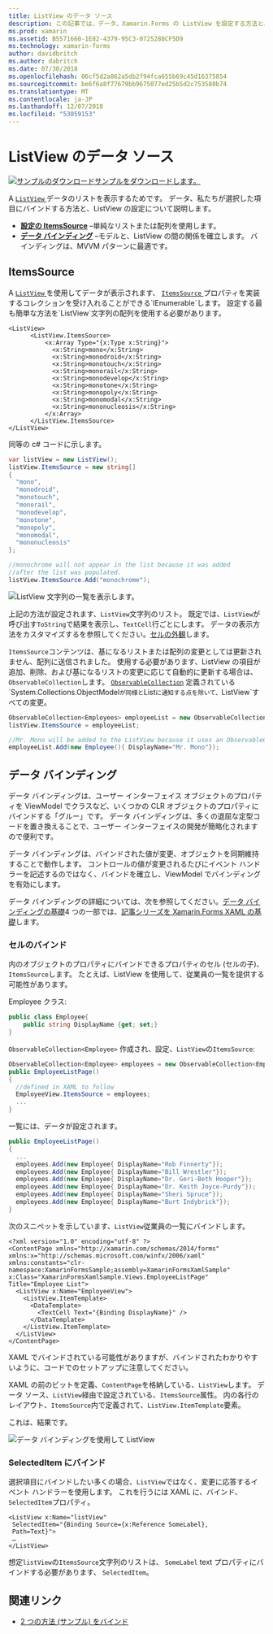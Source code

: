 ```yaml
---
title: ListView のデータ ソース
description: この記事では、データ、Xamarin.Forms の ListView を設定する方法と、ListView でのデータ バインディングを使用する方法について説明します。
ms.prod: xamarin
ms.assetid: B5571660-1E82-4379-95C3-0725288CF5D9
ms.technology: xamarin-forms
author: davidbritch
ms.author: dabritch
ms.date: 07/30/2018
ms.openlocfilehash: 06cf5d2a862a5db2f94fca655b69c45d16375854
ms.sourcegitcommit: be6f6a8f77679bb9675077ed25b5d2c753580b74
ms.translationtype: MT
ms.contentlocale: ja-JP
ms.lasthandoff: 12/07/2018
ms.locfileid: "53059153"
---
```

# <a name="listview-data-sources"></a>ListView のデータ ソース

[![サンプルのダウンロード](~/media/shared/download.png)サンプルをダウンロードします。](https://developer.xamarin.com/samples/xamarin-forms/UserInterface/ListView/SwitchEntryTwoBinding)

A [ `ListView` ](xref:Xamarin.Forms.ListView)データのリストを表示するためです。 データ、私たちが選択した項目にバインドする方法と、ListView の設定について説明します。

- **[設定の ItemsSource](#ItemsSource)**  &ndash;単純なリストまたは配列を使用します。
- **[データ バインディング](#Data_Binding)** &ndash;モデルと、ListView の間の関係を確立します。 バインディングは、MVVM パターンに最適です。

## <a name="itemssource"></a>ItemsSource

A [ `ListView` ](xref:Xamarin.Forms.ListView)を使用してデータが表示されます、 [ `ItemsSource` ](xref:Xamarin.Forms.ItemsView`1.ItemsSource)プロパティを実装するコレクションを受け入れることができる`IEnumerable`します。 設定する最も簡単な方法を`ListView`文字列の配列を使用する必要があります。

```xaml
<ListView>
      <ListView.ItemsSource>
          <x:Array Type="{x:Type x:String}">
            <x:String>mono</x:String>
            <x:String>monodroid</x:String>
            <x:String>monotouch</x:String>
            <x:String>monorail</x:String>
            <x:String>monodevelop</x:String>
            <x:String>monotone</x:String>
            <x:String>monopoly</x:String>
            <x:String>monomodal</x:String>
            <x:String>mononucleosis</x:String>
          </x:Array>
      </ListView.ItemsSource>
</ListView>
```

同等の c# コードに示します。

```csharp
var listView = new ListView();
listView.ItemsSource = new string[]
{
  "mono",
  "monodroid",
  "monotouch",
  "monorail",
  "monodevelop",
  "monotone",
  "monopoly",
  "monomodal",
  "mononucleosis"
};

//monochrome will not appear in the list because it was added
//after the list was populated.
listView.ItemsSource.Add("monochrome");
```

![](data-and-databinding-images/itemssource-simple.png "ListView 文字列の一覧を表示します。")

上記の方法が設定されます、`ListView`文字列のリスト。 既定では、`ListView`が呼び出す`ToString`で結果を表示し、`TextCell`行ごとにします。 データの表示方法をカスタマイズするを参照してください。[セルの外観](~/xamarin-forms/user-interface/listview/customizing-cell-appearance.md)します。

`ItemsSource`コンテンツは、基になるリストまたは配列の変更としては更新されません、配列に送信されました。 使用する必要があります、ListView の項目が追加、削除、および基になるリストの変更に応じて自動的に更新する場合は、`ObservableCollection`します。 [`ObservableCollection`](xref:System.Collections.ObjectModel.ObservableCollection`1) 定義されている`System.Collections.ObjectModel`が同様と`List`に通知する点を除いて、`ListView`すべての変更。

```csharp
ObservableCollection<Employees> employeeList = new ObservableCollection<Employess>();
listView.ItemsSource = employeeList;

//Mr. Mono will be added to the ListView because it uses an ObservableCollection
employeeList.Add(new Employee(){ DisplayName="Mr. Mono"});
```

<a name="Data_Binding" />

## <a name="data-binding"></a>データ バインディング
データ バインディングは、ユーザー インターフェイス オブジェクトのプロパティを ViewModel でクラスなど、いくつかの CLR オブジェクトのプロパティにバインドする「グルー」です。 データ バインディングは、多くの退屈な定型コードを置き換えることで、ユーザー インターフェイスの開発が簡略化されますので便利です。

データ バインディングは、バインドされた値が変更、オブジェクトを同期維持することで動作します。 コントロールの値が変更されるたびにイベント ハンドラーを記述するのではなく、バインドを確立し、ViewModel でバインディングを有効にします。

データ バインディングの詳細については、次を参照してください。[データ バインディングの基礎](~/xamarin-forms/xaml/xaml-basics/data-binding-basics.md)4 つの一部では、[記事シリーズを Xamarin.Forms XAML の基礎](~/xamarin-forms/xaml/xaml-basics/index.md)します。

### <a name="binding-cells"></a>セルのバインド
内のオブジェクトのプロパティにバインドできるプロパティのセル (セルの子)、`ItemsSource`します。 たとえば、ListView を使用して、従業員の一覧を提供する可能性があります。

Employee クラス:

```csharp
public class Employee{
    public string DisplayName {get; set;}
}
```

`ObservableCollection<Employee>` 作成され、設定、`ListView`の`ItemsSource`:

```csharp
ObservableCollection<Employee> employees = new ObservableCollection<Employee>();
public EmployeeListPage()
{
  //defined in XAML to follow
  EmployeeView.ItemsSource = employees;
  ...
}
```

一覧には、データが設定されます。

```csharp
public EmployeeListPage()
{
  ...
  employees.Add(new Employee{ DisplayName="Rob Finnerty"});
  employees.Add(new Employee{ DisplayName="Bill Wrestler"});
  employees.Add(new Employee{ DisplayName="Dr. Geri-Beth Hooper"});
  employees.Add(new Employee{ DisplayName="Dr. Keith Joyce-Purdy"});
  employees.Add(new Employee{ DisplayName="Sheri Spruce"});
  employees.Add(new Employee{ DisplayName="Burt Indybrick"});
}
```

次のスニペットを示しています、`ListView`従業員の一覧にバインドします。

```xaml
<?xml version="1.0" encoding="utf-8" ?>
<ContentPage xmlns="http://xamarin.com/schemas/2014/forms"
xmlns:x="http://schemas.microsoft.com/winfx/2006/xaml"
xmlns:constants="clr-namespace:XamarinFormsSample;assembly=XamarinFormsXamlSample"
x:Class="XamarinFormsXamlSample.Views.EmployeeListPage"
Title="Employee List">
  <ListView x:Name="EmployeeView">
    <ListView.ItemTemplate>
      <DataTemplate>
        <TextCell Text="{Binding DisplayName}" />
      </DataTemplate>
    </ListView.ItemTemplate>
  </ListView>
</ContentPage>
```

XAML でバインドされている可能性がありますが、バインドされたわかりやすいように、コードでのセットアップに注意してください。

XAML の前のビットを定義、`ContentPage`を格納している、`ListView`します。 データ ソース、`ListView`経由で設定されている、`ItemsSource`属性。 内の各行のレイアウト、`ItemsSource`内で定義されて、`ListView.ItemTemplate`要素。

これは、結果です。

![](data-and-databinding-images/bound-data.png "データ バインディングを使用して ListView")

### <a name="binding-selecteditem"></a>SelectedItem にバインド

選択項目にバインドしたい多くの場合、`ListView`ではなく、変更に応答するイベント ハンドラーを使用します。 これを行うには XAML に、バインド、`SelectedItem`プロパティ。

```xaml
<ListView x:Name="listView"
 SelectedItem="{Binding Source={x:Reference SomeLabel},
 Path=Text}">
 …
</ListView>
```

想定`listView`の`ItemsSource`文字列のリストは、 `SomeLabel` text プロパティにバインドする必要があります、 `SelectedItem`。

## <a name="related-links"></a>関連リンク

- [2 つの方法 (サンプル) をバインド](https://developer.xamarin.com/samples/xamarin-forms/UserInterface/ListView/SwitchEntryTwoBinding)
